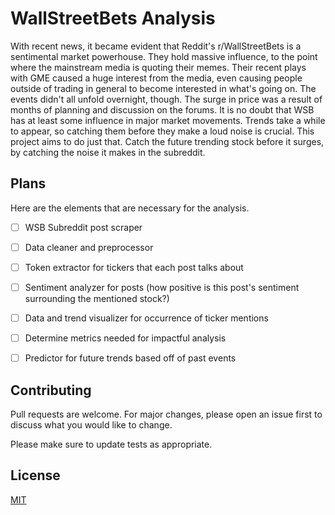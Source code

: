 # WallStreetBets Analysis

With recent news, it became evident that Reddit's r/WallStreetBets is a sentimental market powerhouse. They hold massive influence, to the point where the mainstream media is quoting their memes. Their recent plays with GME caused a huge interest from the media, even causing people outside of trading in general to become interested in what's going on. The events didn't all unfold overnight, though. The surge in price was a result of months of planning and discussion on the forums. It is no doubt that WSB has at least some influence in major market movements. Trends take a while to appear, so catching them before they make a loud noise is crucial. This project aims to do just that. Catch the future trending stock before it surges, by catching the noise it makes in the subreddit.

## Plans

Here are the elements that are necessary for the analysis.

- [ ] WSB Subreddit post scraper
- [ ] Data cleaner and preprocessor
- [ ] Token extractor for tickers that each post talks about
- [ ] Sentiment analyzer for posts (how positive is this post's sentiment surrounding the mentioned stock?)
- [ ] Data and trend visualizer for occurrence of ticker mentions
- [ ] Determine metrics needed for impactful analysis
- [ ] Predictor for future trends based off of past events


## Contributing
Pull requests are welcome. For major changes, please open an issue first to discuss what you would like to change.

Please make sure to update tests as appropriate.

## License
[MIT](https://choosealicense.com/licenses/mit/)

